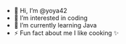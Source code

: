 - 👋 Hi, I’m @yoya42
- 👀 I’m interested in coding 
- 🌱 I’m currently learning Java
- ⚡ Fun fact about me I like cooking ✨

<!---
yoya42/yoya42 is a ✨ special ✨ repository because its `README.md` (this file) appears on your GitHub profile.
You can click the Preview link to take a look at your changes.
--->
